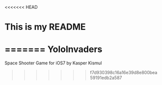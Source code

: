 <<<<<<< HEAD
# This is my README
=======
YoloInvaders
============

Space Shooter Game for iOS7 by Kasper Kismul
>>>>>>> f7d930398c16a16e39d8e800bea59191edb2a587

